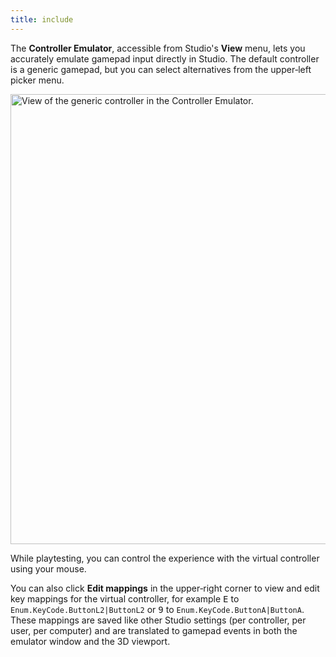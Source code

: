 ```yaml
---
title: include
---
```


The **Controller Emulator**, accessible from Studio's **View** menu, lets you accurately emulate gamepad input directly in Studio. The default controller is a generic gamepad, but you can select alternatives from the upper‑left picker menu.

<img src="../../assets/studio/general/Controller-Emulator.png" width="720" alt="View of the generic controller in the Controller Emulator." />

While playtesting, you can control the experience with the virtual controller using your mouse.

You can also click **Edit mappings** in the upper‑right corner to view and edit key mappings for the virtual controller, for example <kbd>E</kbd> to `Enum.KeyCode.ButtonL2|ButtonL2` or <kbd>9</kbd> to `Enum.KeyCode.ButtonA|ButtonA`. These mappings are saved like other Studio settings (per controller, per user, per computer) and are translated to gamepad events in both the emulator window and the 3D viewport.
